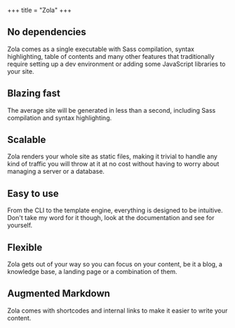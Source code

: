 +++
title = "Zola"
+++
## No dependencies

Zola comes as a single executable with Sass compilation, syntax
highlighting, table of contents and many other features that
traditionally require setting up a dev environment or adding some
JavaScript libraries to your site.

## Blazing fast

The average site will be generated in less than a second, including
Sass compilation and syntax highlighting.

## Scalable

Zola renders your whole site as static files, making it trivial to
handle any kind of traffic you will throw at it at no cost without
having to worry about managing a server or a database.

## Easy to use

From the CLI to the template engine, everything is designed to be
intuitive. Don't take my word for it though, look at the documentation
and see for yourself.

## Flexible

Zola gets out of your way so you can focus on your content, be it a
blog, a knowledge base, a landing page or a combination of them.

## Augmented Markdown

Zola comes with shortcodes and internal links to make it easier to
write your content.
